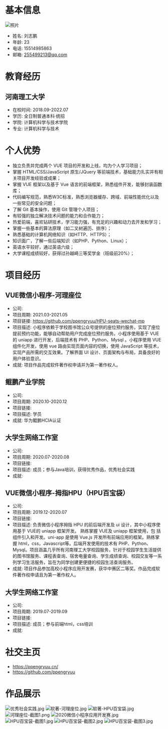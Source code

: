 # 基本信息

![照片](https://gcore.jsdelivr.net/gh/ppengryuu/storage@main/images/picgo/a7516dbf062cd4135a49081369449fbc/20230423200607.png)
- 姓名: 刘志鹏
- 年龄: 23
- 电话: 15514985863
- 邮箱: 255499213@qq.com

# 教育经历

## 河南理工大学

- 在校时间: 2018.09-2022.07
- 学历: 全日制普通本科·统招
- 学院: 计算机科学与技术学院
- 专业: 计算机科学与技术

# 个人优势

- 独立负责并完成两个 VUE 项目的开发和上线，均为个人学习项目；
- 掌握 HTML/CSS/JavaScript 原生/JQuery 等前端技术，基础能力扎实并有相关项目开发经验或成果；
- 掌握 VUE 框架以及基于 Vue 语言的前端框架，熟悉组件开发，能够封装函数库；
- 代码编写规范，熟悉W3C标准，熟悉浏览器缓存、跨域、前端性能优化以及一些常见的安全问题；
- 了解 Git 基本操作，使用 Git 管理个人项目；
- 有较强的独立解决技术问题的能力和合作能力；
- 热爱前端，喜欢钻研技术，学习能力强，有充足的兴趣和动力去开发和学习；
- 掌握一些基本的算法原理（如二叉树遍历、排序）；
- 熟悉基础的计算机网络知识（如HTTP、HTTPS）；
- 知识面广，了解一些后端知识（如PHP、Python、Linux）；
- 英语水平较好，通过英语六级；
- 大学课程成绩较好，获得过孙越崎三等奖学金（班级前20%）；

# 项目经历

## VUE微信小程序-河理座位

- 公司: 
- 项目周期: 2021.03-2021.05
- 项目链接: https://github.com/ppengryuu/HPU-seats-wechat-mp
- 项目描述: 小程序依赖于学校图书馆公众号提供的座位预约服务，实现了座位提前预约功能，能够自动帮助用户完成座位预约服务。小程序使用基于 VUE的 uniapp 进行开发，后端技术有 PHP、Python、Mysql 。小程序使用 VUE 组件化开发，使用 vue 路由实现页面内容的切换，使用 JavaScript 等技术，实现产品所需的交互效果。了解界面 UI 设计、页面架构与布局，具备良好的用户体验意识。
- 成就: 项目作品完成软件著作权申请并为第一著作权人。

## 鲲鹏产业学院

- 公司: 
- 项目周期: 2020.10-2020.12
- 项目链接: 
- 项目描述: 学员
- 成就: 华为鲲鹏HCIA认证

## 大学生网络工作室

- 公司: 
- 项目周期: 2020.07-2020.08
- 项目链接: 
- 项目描述: 成员；参与Java培训，获得优秀作品，优秀社会实践
- 成就: 

## VUE微信小程序-拇指HPU（HPU百宝袋）

- 公司: 
- 项目周期: 2019.12-2020.07
- 项目链接: 
- 项目描述: 负责微信小程序拇指 HPU 的前后端开发及 ui 设计，其中小程序使用基于 VUE的 uniapp 框架开发。 熟练掌握 VUE及 uniapp 框架使用，包 括组件引入和开发。uni-app 是使用 Vue.js 开发所有前端应用的框架。熟练掌握 html，css，Javascript等。后端开发使用的技术有 PHP、Python、Mysql。项目涵盖几乎所有河南理工大学校园服务，针对于校园学生生活提供的图书馆服务、课程表查询、宿舍电量查询、学生成绩查询、校园交友等一系列学习生活服务，旨在为同学创建更便捷的校园生活查询服务。
- 成就: 项目作品参加高校小程序应用开发赛，获华中赛区二等奖。作品完成软件著作权申请且为第一著作权人。

## 大学生网络工作室

- 公司: 
- 项目周期: 2019.07-2019.09
- 项目链接: 
- 项目描述: 成员；参与前端html，css培训
- 成就: 

# 社交主页

- https://ppengryuu.cn/
- https://github.com/ppengryuu

# 作品展示

![优秀社会实践.jpg](https://gcore.jsdelivr.net/gh/ppengryuu/storage@main/images/picgo/0347f1363b0891cc6c69fb234eac7722/20230423200645.png)
![软著-河理座位.jpg](https://gcore.jsdelivr.net/gh/ppengryuu/storage@main/images/picgo/92b0d611eb29e1bcc38d062636e911b2/20230423200904.png)
![软著-HPU百宝袋.jpg](https://gcore.jsdelivr.net/gh/ppengryuu/storage@main/images/picgo/3e8c441028a20fc7c21162c7385d7524/20230423200947.png)
![河理座位-截图1.png](https://gcore.jsdelivr.net/gh/ppengryuu/storage@main/images/picgo/8011029b549002ff41133e69cccfc1ba/20230423201027.png)
![2020微信小程序应用开发赛.jpg](https://gcore.jsdelivr.net/gh/ppengryuu/storage@main/images/picgo/6300495587df9c9c4c7dc5f416ff406d/20230423201052.png)
![HPU百宝袋-截图1.jpg](https://gcore.jsdelivr.net/gh/ppengryuu/storage@main/images/picgo/333b980282b015469296c3ebbe11a56a/20230423201137.png)
![HPU百宝袋-截图2.jpg](https://gcore.jsdelivr.net/gh/ppengryuu/storage@main/images/picgo/d19415ef98295c1f0c3daa10daee0d05/20230423201208.png)
![HPU百宝袋-截图3.jpg](https://gcore.jsdelivr.net/gh/ppengryuu/storage@main/images/picgo/a1066912b74f1e200299739f093cd192/20230423201248.png)

